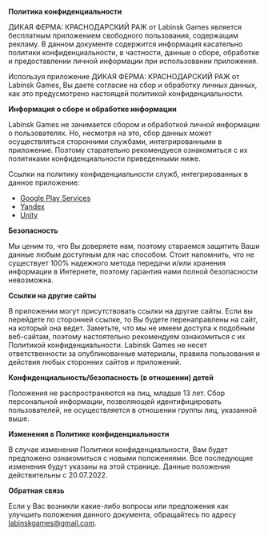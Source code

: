 **Политика конфиденциальности**

ДИКАЯ ФЕРМА: КРАСНОДАРСКИЙ РАЖ от Labinsk Games является бесплатным приложением свободного пользования, содержащим рекламу.
В данном документе содержится информация касательно политики конфиденциальности, в частности, данные о сборе, обработке и предоставлении личной информации при использовании приложения.

Используя приложение ДИКАЯ ФЕРМА: КРАСНОДАРСКИЙ РАЖ от Labinsk Games, Вы даете согласие на сбор и обработку личных данных, как это предусмотрено настоящей политикой конфиденциальности. 

**Информация о сборе и обработке информации**

Labinsk Games не занимается сбором и обработкой личной информации о пользователях. Но, несмотря на это, сбор данных может осуществляться сторонними службами, интегрированными в приложение. Поэтому старательно рекомендуеся ознакомиться с их политиками конфиденциальности приведенными ниже.

Ссылки на политику конфиденциальности служб, интегрированных в данное приложение:
*   [Google Play Services](https://www.google.com/policies/privacy/)
*   [Yandex](https://yandex.ru/legal/confidential/?lang=ru)
*   [Unity](https://unity3d.com/legal/privacy-policy)



**Безопасность**

Мы ценим то, что Вы доверяете нам, поэтому стараемся защитить Ваши данные любым доступным для нас способом. Стоит напомнить, что не существует 100% надежного метода передачи и/или хранения информации в Интернете, поэтому гарантия нами полной безопасности невозможна.

**Ссылки на другие сайты**

В приложении могут присутствовать ссылки на другие сайты. Если вы перейдете по сторонней ссылке, то Вы будете перенаправлены на сайт, на который она ведет. Заметьте, что мы не имеем доступа к подобным веб-сайтам, поэтому настоятельно рекомендуем ознакомиться с их Политикой конфиденциальности. Labinsk Games не несет ответственности за опубликованные материалы, правила пользования и действия любых сторонних сайтов и приложений.

**Конфиденциальность/безопасность (в отношении) детей**

Положения не распространяются на лиц, младше 13 лет. Сбор персональной информации, позволяющей идентифицировать пользователей, не осуществляется в отношении группы лиц, указанной выше. 

**Изменения в Политике конфиденциальности**

В случае изменения Политики конфиденциальности, Вам будет предложено ознакомиться с новыми положениями. Все последующие изменения будут указаны на этой странице.
Данные положения действительны с 20.07.2022.

**Обратная связь**

Если у Вас возникли какие-либо вопросы или предложения как улучшить положения данного документа, обращайтесь по адресу labinskgames@gmail.com.


